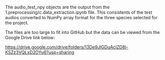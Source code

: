 The audio_test_npy objects are the output from the 1.preprocessing/c.data_extraction.ipynb file. This consistents of the test audios converted to NumPy array format for the three species selected for the project.

The files are too large to fit into GitHub but the data can be viewed from the Google Drive link below:

https://drive.google.com/drive/folders/13De9JlGDuAclZD8j-KSZz3VQLxD2DYu6?usp=sharing